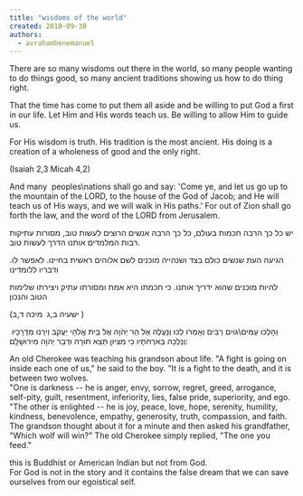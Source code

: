 ```yaml
---
title: "wisdoms of the world"
created: 2010-09-30
authors: 
  - avrahambenemanuel
---
```

  
There are so many wisdoms out there in the world, so many people wanting to do things good, so many ancient traditions showing us how to do thing right.

That the time has come to put them all aside and be willing to put God a first in our life. Let Him and His words teach us. Be willing to allow Him to guide us.

For His wisdom is truth. His tradition is the most ancient. His doing is a creation of a wholeness of good and the only right.

(Isaiah 2,3 Micah 4,2)

And many  peoples\nations shall go and say: 'Come ye, and let us go up to the mountain of the LORD, to the house of the God of Jacob; and He will teach us of His ways, and we will walk in His paths.' For out of Zion shall go forth the law, and the word of the LORD from Jerusalem.

יש כל כך הרבה חכמות בעולם, כל כך הרבה אנשים הרוצים לעשות טוב, מסורות עתיקות רבות המלמדים אותנו הדרך לעשות טוב.

.הגיעה העת שנשים כולם בצד ושנהייה מוכנים לשם אלוהים ראשית בחיינו. לאפשר לו ודבריו ללומדינו

להיות מוכנים שהוא ידריך אותנו. כי חכמתו היא אמת ומסורתו עתיק ויצירתו שלימות הטוב והנכון

(ישעיה ב,ג  מיכה ד,ב )

 וְהָלְכוּ עַמִּים\גּוֹיִם רַבִּים וְאָמְרוּ לְכוּ וְנַעֲלֶה אֶל הַר יְהֹוָה אֶל בֵּית אֱלֹהֵי יַעֲקֹב וְיֹרֵנוּ מִדְּרָכָיו וְנֵלְכָה בְּאֹרְחֹתָיו כִּי מִצִּיּוֹן תֵּצֵא תוֹרָה וּדְבַר יְהֹוָה מִירוּשָׁלִָם:

  

An old Cherokee was teaching his grandson about life. "A fight is going on inside each one of us," he said to the boy. "It is a fight to the death, and it is between two wolves.  
"One is darkness -- he is anger, envy, sorrow, regret, greed, arrogance, self-pity, guilt, resentment, inferiority, lies, false pride, superiority, and ego.  
"The other is enlighted -- he is joy, peace, love, hope, serenity, humility, kindness, benevolence, empathy, generosity, truth, compassion, and faith. The grandson thought about it for a minute and then asked his grandfather, "Which wolf will win?" The old Cherokee simply replied, "The one you feed."  
  
this is Buddhist or American Indian but not from God.  
For God is not in the story and it contains the false dream that we can save ourselves from our egoistical self.